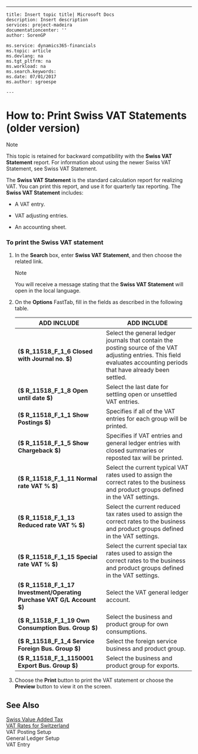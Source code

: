 ---
    title: Insert topic title| Microsoft Docs
    description: Insert description
    services: project-madeira
    documentationcenter: ''
    author: SorenGP

    ms.service: dynamics365-financials
    ms.topic: article
    ms.devlang: na
    ms.tgt_pltfrm: na
    ms.workload: na
    ms.search.keywords:
    ms.date: 07/01/2017
    ms.author: sgroespe

    ---
# How to: Print Swiss VAT Statements (older version)
> [!NOTE]  
>  This topic is retained for backward compatibility with the **Swiss VAT Statement** report. For information about using the newer Swiss VAT Statement, see Swiss VAT Statement.  
  
 The **Swiss VAT Statement** is the standard calculation report for realizing VAT. You can print this report, and use it for quarterly tax reporting. The **Swiss VAT Statement** includes:  
  
-   A VAT entry.  
  
-   VAT adjusting entries.  
  
-   An accounting sheet.  
  
### To print the Swiss VAT statement  
  
1.  In the **Search** box, enter **Swiss VAT Statement**, and then choose the related link.  
  
    > [!NOTE]  
    >  You will receive a message stating that the **Swiss VAT Statement** will open in the local language.  
  
2.  On the **Options** FastTab, fill in the fields as described in the following table.  
  
    |ADD INCLUDE<!--[!INCLUDE[bp_tablefield](../../ApplicationDesign/includes/bp_tablefield_md.md)]-->|ADD INCLUDE<!--[!INCLUDE[bp_tabledescription](../../ApplicationDesign/includes/bp_tabledescription_md.md)]-->|  
    |---------------------------------|---------------------------------------|  
    |**\($ R\_11518\_F\_1\_6 Closed with Journal no. $\)**|Select the general ledger journals that contain the posting source of the VAT adjusting entries. This field evaluates accounting periods that have already been settled.|  
    |**\($ R\_11518\_F\_1\_8 Open until date $\)**|Select the last date for settling open or unsettled VAT entries.|  
    |**\($ R\_11518\_F\_1\_1 Show Postings $\)**|Specifies if all of the VAT entries for each group will be printed.|  
    |**\($ R\_11518\_F\_1\_5 Show Chargeback $\)**|Specifies if VAT entries and general ledger entries with closed summaries or reposted tax will be printed.|  
    |**\($ R\_11518\_F\_1\_11 Normal rate VAT % $\)**|Select the current typical VAT rates used to assign the correct rates to the business and product groups defined in the VAT settings.|  
    |**\($ R\_11518\_F\_1\_13 Reduced rate VAT % $\)**|Select the current reduced tax rates used to assign the correct rates to the business and product groups defined in the VAT settings.|  
    |**\($ R\_11518\_F\_1\_15 Special rate VAT % $\)**|Select the current special tax rates used to assign the correct rates to the business and product groups defined in the VAT settings.|  
    |**\($ R\_11518\_F\_1\_17 Investment\/Operating Purchase VAT G\/L Account $\)**|Select the VAT general ledger account.|  
    |**\($ R\_11518\_F\_1\_19 Own Consumption Bus. Group $\)**|Select the business and product group for own consumptions.|  
    |**\($ R\_11518\_F\_1\_4 Service Foreign Bus. Group $\)**|Select the foreign service business and product group.|  
    |**\($ R\_11518\_F\_1\_1150001 Export Bus. Group $\)**|Select the business and product group for exports.|  
  
3.  Choose the **Print** button to print the VAT statement or choose the **Preview** button to view it on the screen.  
  
## See Also  
 [Swiss Value Added Tax](../../LocalFunctionalityForMicrosoftDynamicsNav2016/Switzerland/swiss-value-added-tax.md)   
 [VAT Rates for Switzerland](../../LocalFunctionalityForMicrosoftDynamicsNav2016/Switzerland/vat-rates-for-switzerland.md)   
 VAT Posting Setup   
 General Ledger Setup   
 VAT Entry